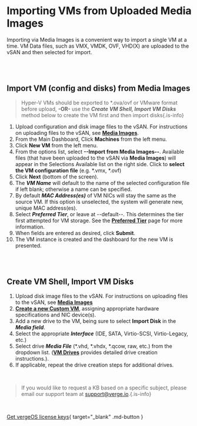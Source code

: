 

# Importing VMs from Uploaded Media Images

Importing via Media Images is a convenient way to import a single VM at a time. VM Data files, such as VMX, VMDK, OVF, VHD(X) are uploaded to the vSAN and then selected for import.

<br>
<br>


## Import VM (config and disks) from Media Images

> Hyper-V VMs should be exported to \*.ova/ovf or VMware format before upload, **-OR-** use the ***Create VM Shell, Import VM Disks*** method below to create the VM first and then import disks{.is-info}

1.  Upload configuration and disk image files to the vSAN. For instructions on uploading files to the vSAN, see [**Media Images**](/product-guide/uploadingtovSAN).
2.  From the Main Dashboard, Click **Machines** from the left menu.
3.  Click **New VM** from the left menu.
4.  From the options list, select **\--Import from Media Images--**. Available files (that have been uploaded to the vSAN via **Media Images**) will appear in the Selections Available list on the right side. Click to **select the VM configuration file** (e.g. \*.vmx, \*.ovf)
5.  Click **Next** (bottom of the screen).
6.  The ***VM Name*** will default to the name of the selected configuration file if left blank; otherwise a name can be specified.
7.  By default ***MAC Address(es)*** of VM NICs will stay the same as the source VM. If this option is unselected, the system will generate new, unique MAC address(es).
8.  Select ***Preferred Tier***, or leave at --default--. This determines the tier first attempted for VM storage. See the [**Preferred Tier**](/product-guide/preferredtiers) page for more information.
9.  When fields are entered as desired, click **Submit**.
10.  The VM instance is created and the dashboard for the new VM is presented.

<br>
<br>


<a name="shell"></a> 
## Create VM Shell, Import VM Disks

1.  Upload disk image files to the vSAN. For instructions on uploading files to the vSAN, see [**Media Images**](/product-guide/uploadingtovSAN)
2.  [**Create a new Custom VM**](/product-guide/creatingvms#create-a-new-custom-vm), assigning appropriate hardware specifications and NIC device(s).
3.  Add a new drive to the VM, being sure to select **Import Disk** in the ***Media field***.
4.  Select the appropriate ***Interface*** (IDE, SATA, Virtio-SCSI, Virtio-Legacy, etc.)
5.  Select drive ***Media File*** (\*.vhd, \*.vhdx, \*.qcow, raw, etc.) from the dropdown list. ([**VM Drives**](/product-guide/VMdrives) provides detailed drive creation instructions.).
6.  If applicable, repeat the drive creation steps for additional drives.

<br>   

   > If you would like to request a KB based on a specific subject, please email our support team at <a href="mailto:support@verge.io?subject=KB Request" target="_blank" rel="noopener noreferrer">support@verge.io.</a>{.is-info}



<br>

[Get vergeOS license keys](https://www.verge.io/test-drive){ target="_blank" .md-button }